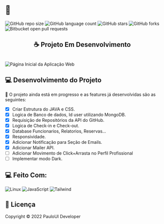 # 🚀 

![GitHub repo size](https://img.shields.io/github/repo-size/pumba-dev/pumba-dev-website?style=for-the-badge)
![GitHub language count](https://img.shields.io/github/languages/count/pumba-dev/pumba-dev-website?style=for-the-badge)
![GitHub stars](https://img.shields.io/github/stars/pumba-dev/pumba-dev-website?style=for-the-badge)
![GitHub forks](https://img.shields.io/github/forks/pumba-dev/pumba-dev-website?style=for-the-badge)
![Bitbucket open pull requests](https://img.shields.io/github/issues-pr/pumba-dev/pumba-dev-website?style=for-the-badge)

<h2 align="center">☕ Projeto Em Desenvolvimento</h2>

<br />

<img src="landing-page-prototype.png" alt="Página Inicial da Aplicação Web" />



<br />

## 💻 Desenvolvimento do Projeto

🚧 O projeto ainda está em progresso e as features já desenvolvidas são as seguintes:

- [x] Criar Estrutura do JAVA e CSS.
- [x] Logica de Banco de dados, Id user utilizando MongoDB.
- [x] Requisição de Repositórios da API do GitHub.
- [x] Logica de Check-in e Check-out.
- [x] Database Funcionarios, Relatorios, Reservas...
- [x] Responsividade.
- [x] Adicionar Notificação para Seção de Emails.
- [x] Adicionar Mailer API.
- [ ] Adicionar Movimento de Click+Arrasta no Perfil Profissional
- [ ] Implementar modo Dark.

## 💻 Feito Com:
![Linux](https://img.shields.io/badge/Linux-E34F26?style=for-the-badge&logo=linux&logoColor=black)
![JavaScript](https://img.shields.io/badge/JavaScript-F7DF1E?style=for-the-badge&logo=javascript&logoColor=black)
![Tailwind](https://img.shields.io/badge/Tailwind_CSS-38B2AC?style=for-the-badge&logo=tailwind-css&logoColor=white)



## 📝 Licença

Copyright © 2022 PauloUI Developer
